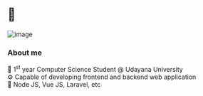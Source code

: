# :wave:
![image](https://media1.tenor.com/m/9UYmCME5ZqUAAAAd/chainsaw-man-power.gif) <br>
### About me
🏫 1<sup>st</sup> year Computer Science Student @ Udayana University <br>
⚙️ Capable of developing frontend and backend web application <br>
🧰 Node JS, Vue JS, Laravel, etc

